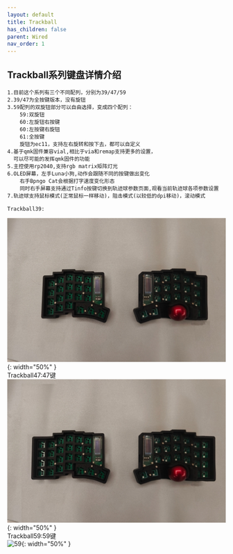 ```yaml
---
layout: default
title: Trackball
has_children: false
parent: Wired
nav_order: 1
---
```

## Trackball系列键盘详情介绍
~~~
1.目前这个系列有三个不同配列，分别为39/47/59
2.39/47为全按键版本，没有旋钮
3.59配列的双旋钮部分可以自由选择，变成四个配列：
    59:双旋钮
    60:左旋钮右按键
    60:左按键右旋钮
    61:全按键
    旋钮为ec11，支持左右旋转和按下去，都可以自定义
4.基于qmk固件兼容vial,相比于via和remap支持更多的设置，
  可以尽可能的发挥qmk固件的功能
5.主控使用rp2040,支持rgb matrix矩阵灯光
6.OLED屏幕，左手Luna小狗,动作会跟随不同的按键做出变化
    右手Bpngo Cat会根据打字速度变化形态
    同时右手屏幕支持通过Tinfo按键切换到轨迹球参数页面,观看当前轨迹球各项参数设置
7.轨迹球支持鼠标模式(正常鼠标一样移动)，阻击模式(以较低的dpi移动)，滚动模式
~~~
~~~
Trackball39:
~~~
![39](/static/trackball/39.jpeg){: width="50%" }<br/>
Trackball47:47键<br/>
![47](/static/trackball/47.jpeg){: width="50%" }<br/>
Trackball59:59键<br/>
![59](/static/trackball/59.jpeg){: width="50%" }

